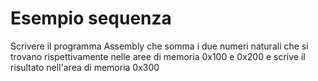 # Esempio sequenza

Scrivere il programma Assembly che somma i due numeri naturali che si trovano rispettivamente nelle aree di memoria 0x100 e 0x200 e scrive il risultato nell'area di memoria 0x300
